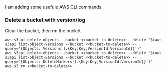 I am adding some usefule AWS CLI commands.

### Delete a bucket with version/log

Clear the bucket, then rm the bucket

```{sh}
aws s3api delete-objects --bucket <<bucket-to-delete>> --delete "$(aws s3api list-object-versions --bucket <<bucket-to-delete>> --query='{Objects: Versions[].{Key:Key,VersionId:VersionId}}')"
aws s3api delete-objects --bucket <<bucket-to-delete>> --delete "$(aws s3api list-object-versions --bucket <<bucket-to-delete>> --query='{Objects: DeleteMarkers[].{Key:Key,VersionId:VersionId}}')"
aws s3 rm <<bucket-to-delete>>
```
